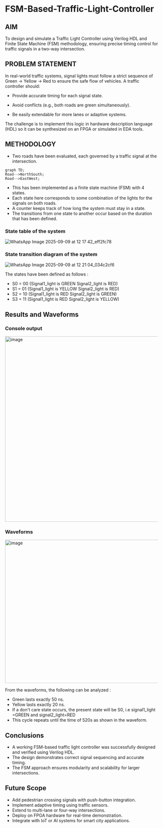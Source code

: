 # FSM-Based-Traffic-Light-Controller

## AIM 
To design and simulate a Traffic Light Controller using Verilog HDL and Finite State Machine (FSM) methodology, ensuring precise timing control for traffic signals in a two-way intersection.

## PROBLEM STATEMENT 
In real-world traffic systems, signal lights must follow a strict sequence of Green → Yellow → Red to ensure the safe flow of vehicles. A traffic controller should:

- Provide accurate timing for each signal state.

- Avoid conflicts (e.g., both roads are green simultaneously).

- Be easily extendable for more lanes or adaptive systems.

The challenge is to implement this logic in hardware description language (HDL) so it can be synthesized on an FPGA or simulated in EDA tools.

## METHODOLOGY 
- Two roads have been evaluated, each governed by a traffic signal at the intersection.
```mermaid
graph TD;
Road-->NorthSouth;
Road-->EastWest;
```
- This has been implemented as a finite state machine (FSM) with 4 states.
- Each state here corresponds to some combination of the lights for the signals on both roads.
- A counter keeps track of how long the system must stay in a state.
- The transitions from one state to another occur based on the duration that has been defined.

### State table of the system
![WhatsApp Image 2025-09-09 at 12 17 42_eff2fc78](https://github.com/user-attachments/assets/b0a3c33c-f3ac-4426-b105-208276e77960)

### State transition diagram of the system
![WhatsApp Image 2025-09-09 at 12 21 04_034c2cf6](https://github.com/user-attachments/assets/343dc7fd-6da0-45d9-bb17-bd1b30bf7b2c)

The states have been defined as follows  : 
- S0 = 00 (Signal1_light is GREEN Signal2_light is RED)
- S1 = 01 (Signal1_light is YELLOW Signal2_light is RED)
- S2 = 10 (Signal1_light is RED Signal2_light is GREEN)
- S3 = 11 (Signal1_light is RED Signal2_light is YELLOW)

## Results and Waveforms 
### Console output 
<img width="1272" height="611" alt="image" src="https://github.com/user-attachments/assets/2f10d9a5-cbcf-407e-ad63-1bf222f9e560" />

### Waveforms 
<img width="1632" height="472" alt="image" src="https://github.com/user-attachments/assets/7123777b-b37e-434e-bd15-97f3e49e9adb" />

From the waveforms, the following can be analyzed :
- Green lasts exactly 50 ns.
- Yellow lasts exactly 20 ns.
- If a don't care state occurs, the present state will be S0, i.e signal1_light =GREEN and signal2_light=RED
- This cycle repeats until the time of 520s as shown in the waveform.

## Conclusions 
- A working FSM-based traffic light controller was successfully designed and verified using Verilog HDL.
- The design demonstrates correct signal sequencing and accurate timing.
- The FSM approach ensures modularity and scalability for larger intersections.

## Future Scope
- Add pedestrian crossing signals with push-button integration.
- Implement adaptive timing using traffic sensors.
- Extend to multi-lane or four-way intersections.
- Deploy on FPGA hardware for real-time demonstration.
- Integrate with IoT or AI systems for smart city applications.

